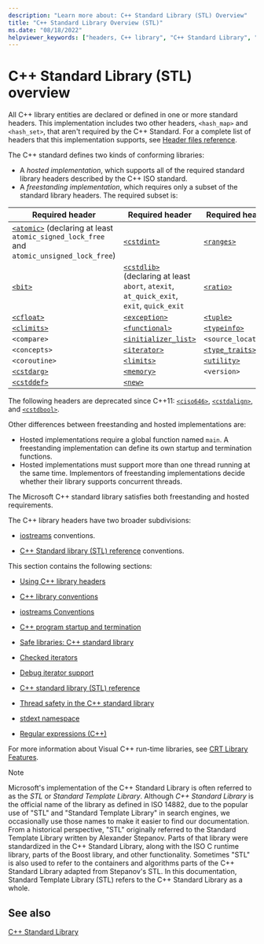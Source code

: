 ```yaml
---
description: "Learn more about: C++ Standard Library (STL) Overview"
title: "C++ Standard Library Overview (STL)"
ms.date: "08/18/2022"
helpviewer_keywords: ["headers, C++ library", "C++ Standard Library", "libraries, Standard C++", "C++ Standard Library, headers", "STL", "Standard template library, headers"]
---
```

# C++ Standard Library (STL) overview

All C++ library entities are declared or defined in one or more standard headers. This implementation includes two other headers, `<hash_map>` and `<hash_set>`, that aren't required by the C++ Standard. For a complete list of headers that this implementation supports, see [Header files reference](../standard-library/cpp-standard-library-header-files.md).

The C++ standard defines two kinds of conforming libraries:
- A *hosted implementation*, which supports all of the required standard library headers described by the C++ ISO standard.
- A *freestanding implementation*, which requires only a subset of the standard library headers. The required subset is:

| Required header | Required header | Required header |
|--|--|--|
| [`<atomic>`](../standard-library/atomic.md) (declaring at least `atomic_signed_lock_free` and `atomic_unsigned_lock_free`) | [`<cstdint>`](../standard-library/cstdint.md) | [`<ranges>`](../standard-library/ranges.md) |
| [`<bit>`](../standard-library/bit.md) | [`<cstdlib>`](../standard-library/cstdlib.md) (declaring at least `abort`, `atexit`, `at_quick_exit`, `exit`, `quick_exit` | [`<ratio>`](../standard-library/ratio.md) |
| [`<cfloat>`](../standard-library/cfloat.md) | [`<exception>`](../standard-library/exception.md) | [`<tuple>`](../standard-library/tuple.md) |
| [`<climits>`](../standard-library/climits.md) | [`<functional>`](../standard-library/functional.md) | [`<typeinfo>`](../standard-library/typeinfo.md) |
| `<compare>` | [`<initializer_list>`](../standard-library/initializer-list.md) | `<source_location>` |
| `<concepts>` | [`<iterator>`](../standard-library/iterator.md) | [`<type_traits>`](../standard-library/type-traits.md) |
| `<coroutine>` | [`<limits>`](../standard-library/limits.md) | [`<utility>`](../standard-library/utility.md) |
| [`<cstdarg>`](../standard-library/cstdarg.md) | [`<memory>`](../standard-library/memory.md) | `<version>` |
| [`<cstddef>`](../standard-library/cstddef.md) | [`<new>`](../standard-library/new.md) |  |

The following headers are deprecated since C++11: [`<ciso646>`](../standard-library/ciso646.md), [`<cstdalign>`](../standard-library/cstdalign.md), and [`<cstdbool>`](../standard-library/cstdbool.md).

Other differences between freestanding and hosted implementations are:

- Hosted implementations require a global function named `main`. A freestanding implementation can define its own startup and termination functions.
- Hosted implementations must support more than one thread running at the same time. Implementors of freestanding implementations decide whether their library supports concurrent threads.

The Microsoft C++ standard library satisfies both freestanding and hosted requirements.

The C++ library headers have two broader subdivisions:

- [iostreams](../standard-library/iostreams-conventions.md) conventions.

- [C++ Standard library (STL) reference](../standard-library/cpp-standard-library-reference.md) conventions.

This section contains the following sections:

- [Using C++ library headers](../standard-library/using-cpp-library-headers.md)

- [C++ library conventions](../standard-library/cpp-library-conventions.md)

- [iostreams Conventions](../standard-library/iostreams-conventions.md)

- [C++ program startup and termination](../standard-library/cpp-program-startup-and-termination.md)

- [Safe libraries: C++ standard library](../standard-library/safe-libraries-cpp-standard-library.md)

- [Checked iterators](../standard-library/checked-iterators.md)

- [Debug iterator support](../standard-library/debug-iterator-support.md)

- [C++ standard library (STL) reference](../standard-library/cpp-standard-library-reference.md)

- [Thread safety in the C++ standard library](../standard-library/thread-safety-in-the-cpp-standard-library.md)

- [stdext namespace](../standard-library/stdext-namespace.md)

- [Regular expressions (C++)](../standard-library/regular-expressions-cpp.md)

For more information about Visual C++ run-time libraries, see [CRT Library Features](../c-runtime-library/crt-library-features.md).

> [!NOTE]
> Microsoft's implementation of the C++ Standard Library is often referred to as the *STL* or *Standard Template Library*. Although *C++ Standard Library* is the official name of the library as defined in ISO 14882, due to the popular use of "STL" and "Standard Template Library" in search engines, we occasionally use those names to make it easier to find our documentation.
From a historical perspective, "STL" originally referred to the Standard Template Library written by Alexander Stepanov. Parts of that library were standardized in the C++ Standard Library, along with the ISO C runtime library, parts of the Boost library, and other functionality. Sometimes "STL" is also used to refer to the containers and algorithms parts of the C++ Standard Library adapted from Stepanov's STL. In this documentation, Standard Template Library (STL) refers to the C++ Standard Library as a whole.

## See also

[C++ Standard Library](../standard-library/cpp-standard-library-reference.md)
